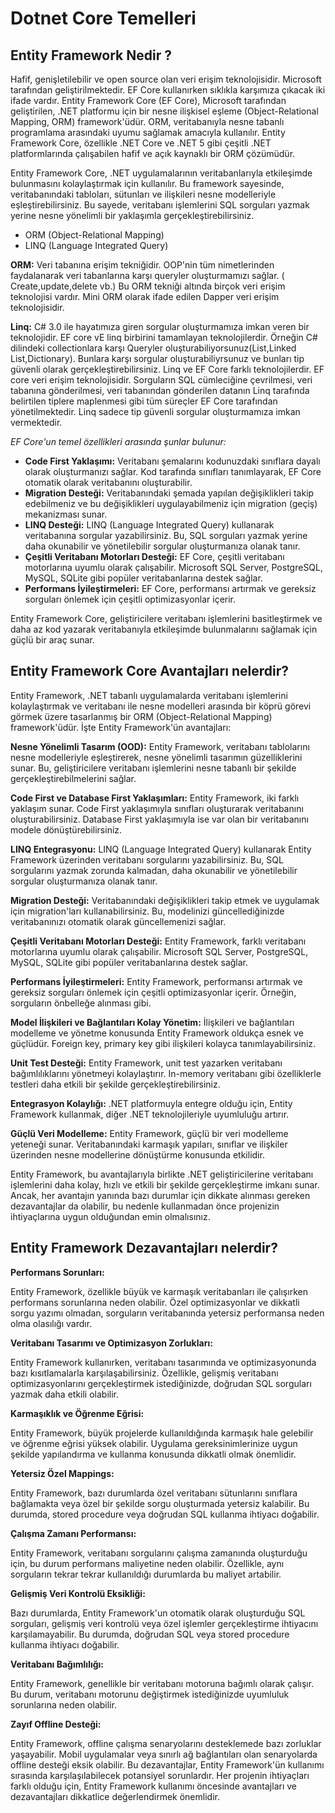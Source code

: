 # Dotnet Core Temelleri
## Entity Framework Nedir ?

Hafif, genişletilebilir ve open source olan veri erişim teknolojisidir. Microsoft tarafından geliştirilmektedir.
EF Core kullanırken sıklıkla karşımıza çıkacak iki ifade vardır. 
Entity Framework Core (EF Core), Microsoft tarafından geliştirilen, .NET platformu için bir nesne ilişkisel eşleme (Object-Relational Mapping, ORM) framework'üdür. ORM, veritabanıyla nesne tabanlı programlama arasındaki uyumu sağlamak amacıyla kullanılır. Entity Framework Core, özellikle .NET Core ve .NET 5 gibi çeşitli .NET platformlarında çalışabilen hafif ve açık kaynaklı bir ORM çözümüdür.

Entity Framework Core, .NET uygulamalarının veritabanlarıyla etkileşimde bulunmasını kolaylaştırmak için kullanılır. Bu framework sayesinde, veritabanındaki tabloları, sütunları ve ilişkileri nesne modelleriyle eşleştirebilirsiniz. Bu sayede, veritabanı işlemlerini SQL sorguları yazmak yerine nesne yönelimli bir yaklaşımla gerçekleştirebilirsiniz.


- ORM (Object-Relational Mapping)
- LINQ (Language Integrated Query)

**ORM:** Veri tabanına erişim tekniğidir. OOP'nin tüm nimetlerinden faydalanarak veri tabanlarına karşı queryler oluşturmamızı sağlar. ( Create,update,delete vb.)
Bu ORM tekniği altında birçok veri erişim teknolojisi vardır. Mini ORM olarak ifade edilen Dapper  veri erişim teknolojisidir. 

**Linq:** C# 3.0 ile hayatımıza giren sorgular oluşturmamıza imkan veren bir teknolojidir. EF core vE linq birbirini tamamlayan teknolojilerdir. Örneğin C# dilindeki collectionlara karşı Queryler oluşturabiliyorsunuz(List,Linked List,Dictionary). Bunlara karşı sorgular oluşturabiliyrsunuz ve bunları tip güvenli olarak gerçekleştirebilirsiniz. Linq ve EF Core farklı teknolojilerdir. EF core veri erişim teknolojisidir. Sorguların SQL cümleciğine çevrilmesi, veri tabanına gönderilmesi, veri tabanından gönderilen datanın Linq tarafında belirtilen tiplere maplenmesi gibi tüm süreçler EF Core tarafından yönetilmektedir. Linq sadece tip güvenli sorgular oluşturmamıza imkan vermektedir. 

_EF Core'un temel özellikleri arasında şunlar bulunur:_

- **Code First Yaklaşımı:** Veritabanı şemalarını kodunuzdaki sınıflara dayalı olarak oluşturmanızı sağlar. Kod tarafında sınıfları tanımlayarak, EF Core otomatik olarak veritabanını oluşturabilir.
- **Migration Desteği:** Veritabanındaki şemada yapılan değişiklikleri takip edebilmeniz ve bu değişiklikleri uygulayabilmeniz için migration (geçiş) mekanizması sunar.
- **LINQ Desteği:** LINQ (Language Integrated Query) kullanarak veritabanına sorgular yazabilirsiniz. Bu, SQL sorguları yazmak yerine daha okunabilir ve yönetilebilir sorgular oluşturmanıza olanak tanır.
- **Çeşitli Veritabanı Motorları Desteği:** EF Core, çeşitli veritabanı motorlarına uyumlu olarak çalışabilir. Microsoft SQL Server, PostgreSQL, MySQL, SQLite gibi popüler veritabanlarına destek sağlar.
- **Performans İyileştirmeleri:** EF Core, performansı artırmak ve gereksiz sorguları önlemek için çeşitli optimizasyonlar içerir.

Entity Framework Core, geliştiricilere veritabanı işlemlerini basitleştirmek ve daha az kod yazarak veritabanıyla etkileşimde bulunmalarını sağlamak için güçlü bir araç sunar.

## Entity Framework Core Avantajları nelerdir?

Entity Framework, .NET tabanlı uygulamalarda veritabanı işlemlerini kolaylaştırmak ve veritabanı ile nesne modelleri arasında bir köprü görevi görmek üzere tasarlanmış bir ORM (Object-Relational Mapping) framework'üdür. İşte Entity Framework'ün avantajları:

**Nesne Yönelimli Tasarım (OOD):**
Entity Framework, veritabanı tablolarını nesne modelleriyle eşleştirerek, nesne yönelimli tasarımın güzelliklerini sunar. Bu, geliştiricilere veritabanı işlemlerini nesne tabanlı bir şekilde gerçekleştirebilmelerini sağlar.

**Code First ve Database First Yaklaşımları:**
Entity Framework, iki farklı yaklaşım sunar. Code First yaklaşımıyla sınıfları oluşturarak veritabanını oluşturabilirsiniz. Database First yaklaşımıyla ise var olan bir veritabanını modele dönüştürebilirsiniz.

**LINQ Entegrasyonu:**
LINQ (Language Integrated Query) kullanarak Entity Framework üzerinden veritabanı sorgularını yazabilirsiniz. Bu, SQL sorgularını yazmak zorunda kalmadan, daha okunabilir ve yönetilebilir sorgular oluşturmanıza olanak tanır.

**Migration Desteği:**
Veritabanındaki değişiklikleri takip etmek ve uygulamak için migration'ları kullanabilirsiniz. Bu, modelinizi güncellediğinizde veritabanınızı otomatik olarak güncellemenizi sağlar.

**Çeşitli Veritabanı Motorları Desteği:**
Entity Framework, farklı veritabanı motorlarına uyumlu olarak çalışabilir. Microsoft SQL Server, PostgreSQL, MySQL, SQLite gibi popüler veritabanlarına destek sağlar.

**Performans İyileştirmeleri:**
Entity Framework, performansı artırmak ve gereksiz sorguları önlemek için çeşitli optimizasyonlar içerir. Örneğin, sorguların önbelleğe alınması gibi.

**Model İlişkileri ve Bağlantıları Kolay Yönetim:**
İlişkileri ve bağlantıları modelleme ve yönetme konusunda Entity Framework oldukça esnek ve güçlüdür. Foreign key, primary key gibi ilişkileri kolayca tanımlayabilirsiniz.

**Unit Test Desteği:**
Entity Framework, unit test yazarken veritabanı bağımlılıklarını yönetmeyi kolaylaştırır. In-memory veritabanı gibi özelliklerle testleri daha etkili bir şekilde gerçekleştirebilirsiniz.

**Entegrasyon Kolaylığı:**
.NET platformuyla entegre olduğu için, Entity Framework kullanmak, diğer .NET teknolojileriyle uyumluluğu artırır.

**Güçlü Veri Modelleme:**
Entity Framework, güçlü bir veri modelleme yeteneği sunar. Veritabanındaki karmaşık yapıları, sınıflar ve ilişkiler üzerinden nesne modellerine dönüştürme konusunda etkilidir.

Entity Framework, bu avantajlarıyla birlikte .NET geliştiricilerine veritabanı işlemlerini daha kolay, hızlı ve etkili bir şekilde gerçekleştirme imkanı sunar. Ancak, her avantajın yanında bazı durumlar için dikkate alınması gereken dezavantajlar da olabilir, bu nedenle kullanmadan önce projenizin ihtiyaçlarına uygun olduğundan emin olmalısınız.

## Entity Framework Dezavantajları nelerdir?

**Performans Sorunları:**

Entity Framework, özellikle büyük ve karmaşık veritabanları ile çalışırken performans sorunlarına neden olabilir. Özel optimizasyonlar ve dikkatli sorgu yazımı olmadan, sorguların veritabanında yetersiz performansa neden olma olasılığı vardır.

**Veritabanı Tasarımı ve Optimizasyon Zorlukları:**

Entity Framework kullanırken, veritabanı tasarımında ve optimizasyonunda bazı kısıtlamalarla karşılaşabilirsiniz. Özellikle, gelişmiş veritabanı optimizasyonlarını gerçekleştirmek istediğinizde, doğrudan SQL sorguları yazmak daha etkili olabilir.

**Karmaşıklık ve Öğrenme Eğrisi:**

Entity Framework, büyük projelerde kullanıldığında karmaşık hale gelebilir ve öğrenme eğrisi yüksek olabilir. Uygulama gereksinimlerinize uygun şekilde yapılandırma ve kullanma konusunda dikkatli olmak önemlidir.

**Yetersiz Özel Mappings:**

Entity Framework, bazı durumlarda özel veritabanı sütunlarını sınıflara bağlamakta veya özel bir şekilde sorgu oluşturmada yetersiz kalabilir. Bu durumda, stored procedure veya doğrudan SQL kullanma ihtiyacı doğabilir.

**Çalışma Zamanı Performansı:**

Entity Framework, veritabanı sorgularını çalışma zamanında oluşturduğu için, bu durum performans maliyetine neden olabilir. Özellikle, aynı sorguların tekrar tekrar kullanıldığı durumlarda bu maliyet artabilir.

**Gelişmiş Veri Kontrolü Eksikliği:**

Bazı durumlarda, Entity Framework'un otomatik olarak oluşturduğu SQL sorguları, gelişmiş veri kontrolü veya özel işlemler gerçekleştirme ihtiyacını karşılamayabilir. Bu durumda, doğrudan SQL veya stored procedure kullanma ihtiyacı doğabilir.

**Veritabanı Bağımlılığı:**

Entity Framework, genellikle bir veritabanı motoruna bağımlı olarak çalışır. Bu durum, veritabanı motorunu değiştirmek istediğinizde uyumluluk sorunlarına neden olabilir.

**Zayıf Offline Desteği:**

Entity Framework, offline çalışma senaryolarını desteklemede bazı zorluklar yaşayabilir. Mobil uygulamalar veya sınırlı ağ bağlantıları olan senaryolarda offline desteği eksik olabilir.
Bu dezavantajlar, Entity Framework'ün kullanımı sırasında karşılaşılabilecek potansiyel sorunlardır. Her projenin ihtiyaçları farklı olduğu için, Entity Framework kullanımı öncesinde avantajları ve dezavantajları dikkatlice değerlendirmek önemlidir.
